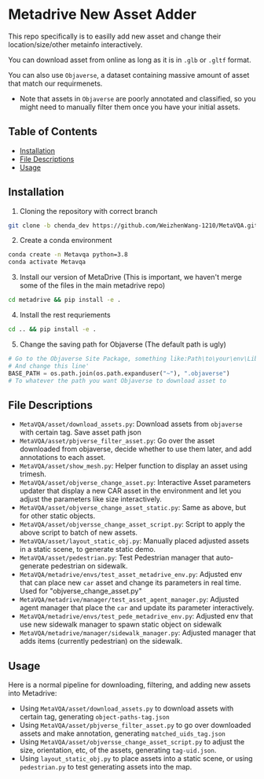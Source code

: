 
# Metadrive New Asset Adder

This repo specifically is to easilly add new asset and change their location/size/other metainfo interactively.

You can download asset from online as long as it is in `.glb` or `.gltf` format.

You can also use `Objaverse`, a dataset containing massive amount of asset that match our requirmenets.

- Note that assets in `Objaverse` are poorly annotated and classified, so you might need to manually filter them once you have your initial assets.


## Table of Contents

- [Installation](#installation)
- [File Descriptions](#file-descriptions)
- [Usage](#usage)

## Installation

1. Cloning the repository with correct branch
```bash
git clone -b chenda_dev https://github.com/WeizhenWang-1210/MetaVQA.git
```
2. Create a conda environment
```bash
conda create -n Metavqa python=3.8
conda activate Metavqa
```
3. Install our version of MetaDrive (This is important, we haven't merge some of the files in the main metadrive repo)
```bash
cd metadrive && pip install -e .
```
4. Install the rest requriements
```bash
cd .. && pip install -e .
```
5. Change the saving path for Objaverse (The default path is ugly)
```python
# Go to the Objaverse Site Package, something like:Path\to\your\env\Lib\site-packages\objaverse\__init__.py
# And change this line'
BASE_PATH = os.path.join(os.path.expanduser("~"), ".objaverse")
# To whatever the path you want Objaverse to download asset to
```

## File Descriptions

- `MetaVQA/asset/download_assets.py`: Download assets from `objaverse` with certain tag. Save asset path json
- `MetaVQA/asset/pbjverse_filter_asset.py`: Go over the asset downloaded from objaverse, decide whether to use them later, and add annotations to each asset.
- `MetaVQA/asset/show_mesh.py`: Helper function to display an asset using trimesh.
- `MetaVQA/asset/objverse_change_asset.py`: Interactive Asset parameters updater that display a new CAR asset in the environment and let you adjust the parameters like size interactively.
- `MetaVQA/asset/objverse_change_asset_static.py`: Same as above, but for other static objects.
- `MetaVQA/asset/objversse_change_asset_script.py`: Script to apply the above script to batch of new assets.
- `MetaVQA/asset/layout_static_obj.py`: Manually placed adjusted assets in a static scene, to generate static demo.
- `MetaVQA/asset/pedestrian.py`: Test Pedestrian manager that auto-generate pedestrian on sidewalk.
- `MetaVQA/metadrive/envs/test_asset_metadrive_env.py`: Adjusted env that can place new `car` asset and change its parameters in real time. Used for "objverse_change_asset.py"
- `MetaVQA/metadrive/manager/test_asset_agent_manager.py`: Adjusted agent manager that place the `car` and update its parameter interactively.
- `MetaVQA/metadrive/envs/test_pede_metadrive_env.py`: Adjusted env that use new sidewalk manager to spawn static object on sidewalk
- `MetaVQA/metadrive/manager/sidewalk_manager.py`: Adjusted manager that adds items (currently pedestrian) on the sidewalk.

## Usage

Here is a normal pipeline for downloading, filtering, and adding new assets into Metadrive:
- Using `MetaVQA/asset/download_assets.py` to download assets with certain tag, generating `object-paths-tag.json`
- Using `MetaVQA/asset/pbjverse_filter_asset.py` to go over downloaded assets and make annotation, generating `matched_uids_tag.json`
- Using `MetaVQA/asset/objversse_change_asset_script.py` to adjust the size, orientation, etc, of the assets, generating `tag-uid.json`.
- Using `layout_static_obj.py` to place assets into a static scene, or using `pedestrian.py` to test generating assets into the map.